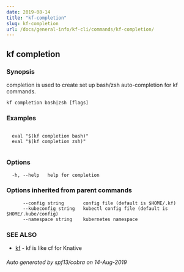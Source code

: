 ```yaml
---
date: 2019-08-14
title: "kf-completion"
slug: kf-completion
url: /docs/general-info/kf-cli/commands/kf-completion/
---
```

## kf completion



### Synopsis

completion is used to create set up bash/zsh auto-completion for kf commands.

```
kf completion bash|zsh [flags]
```

### Examples

```

  eval "$(kf completion bash)"
  eval "$(kf completion zsh)"
		
```

### Options

```
  -h, --help   help for completion
```

### Options inherited from parent commands

```
      --config string       config file (default is $HOME/.kf)
      --kubeconfig string   kubectl config file (default is $HOME/.kube/config)
      --namespace string    kubernetes namespace
```

### SEE ALSO

* [kf](/docs/general-info/kf-cli/commands/kf/)	 - kf is like cf for Knative

###### Auto generated by spf13/cobra on 14-Aug-2019
